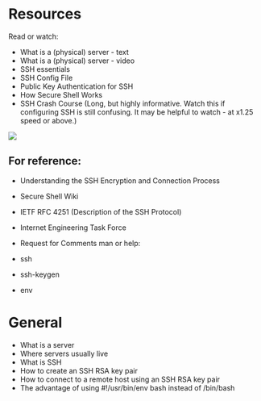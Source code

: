 # Resources
Read or watch:

- What is a (physical) server - text
- What is a (physical) server - video
- SSH essentials
- SSH Config File
- Public Key Authentication for SSH
- How Secure Shell Works
- SSH Crash Course (Long, but highly informative. Watch this if configuring SSH is still confusing. It may be helpful to watch - at x1.25 speed or above.)

![](https://www.ssh.com/hubfs/Imported_Blog_Media/SSH_Key_-_Authentication_Using_SSH_Keys-2.png)
## For reference:

- Understanding the SSH Encryption and Connection Process
- Secure Shell Wiki
- IETF RFC 4251 (Description of the SSH Protocol)
- Internet Engineering Task Force
- Request for Comments
man or help:

- ssh
- ssh-keygen
- env


# General
- What is a server
- Where servers usually live
- What is SSH
- How to create an SSH RSA key pair
- How to connect to a remote host using an SSH RSA key pair
- The advantage of using #!/usr/bin/env bash instead of /bin/bash

